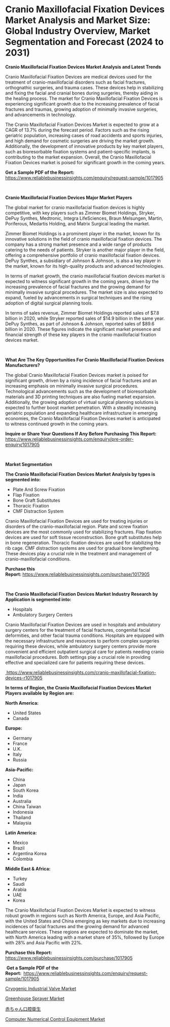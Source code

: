 <p><h1>Cranio Maxillofacial Fixation Devices Market Analysis and Market Size: Global Industry Overview, Market Segmentation and Forecast (2024 to 2031)</h1></p><p><strong>Cranio Maxillofacial Fixation Devices Market Analysis and Latest Trends</strong></p>
<p><p>Cranio Maxillofacial Fixation Devices are medical devices used for the treatment of cranio-maxillofacial disorders such as facial fractures, orthognathic surgeries, and trauma cases. These devices help in stabilizing and fixing the facial and cranial bones during surgeries, thereby aiding in the healing process. The market for Cranio Maxillofacial Fixation Devices is experiencing significant growth due to the increasing prevalence of facial fractures and traumas, growing adoption of minimally invasive surgeries, and advancements in technology.</p><p>The Cranio Maxillofacial Fixation Devices Market is expected to grow at a CAGR of 13.7% during the forecast period. Factors such as the rising geriatric population, increasing cases of road accidents and sports injuries, and high demand for cosmetic surgeries are driving the market growth. Additionally, the development of innovative products by key market players, such as bioresorbable fixation systems and patient-specific implants, is contributing to the market expansion. Overall, the Cranio Maxillofacial Fixation Devices market is poised for significant growth in the coming years.</p></p>
<p><strong>Get a Sample PDF of the Report:&nbsp;</strong> <a href="https://www.reliablebusinessinsights.com/enquiry/request-sample/1017905">https://www.reliablebusinessinsights.com/enquiry/request-sample/1017905</a></p>
<p>&nbsp;</p>
<p><strong>Cranio Maxillofacial Fixation Devices Major Market Players</strong></p>
<p><p>The global market for cranio maxillofacial fixation devices is highly competitive, with key players such as Zimmer Biomet Holdings, Stryker, DePuy Synthes, Medtronic, Integra LifeSciences, Braun Melsungen, Martin, Poriferous, Medartis Holding, and Matrix Surgical leading the market. </p><p>Zimmer Biomet Holdings is a prominent player in the market, known for its innovative solutions in the field of cranio maxillofacial fixation devices. The company has a strong market presence and a wide range of products catering to the needs of patients. Stryker is another major player in the field, offering a comprehensive portfolio of cranio maxillofacial fixation devices. DePuy Synthes, a subsidiary of Johnson & Johnson, is also a key player in the market, known for its high-quality products and advanced technologies.</p><p>In terms of market growth, the cranio maxillofacial fixation devices market is expected to witness significant growth in the coming years, driven by the increasing prevalence of facial fractures and the growing demand for minimally invasive surgical procedures. The market size is also expected to expand, fueled by advancements in surgical techniques and the rising adoption of digital surgical planning tools.</p><p>In terms of sales revenue, Zimmer Biomet Holdings reported sales of $7.8 billion in 2020, while Stryker reported sales of $14.9 billion in the same year. DePuy Synthes, as part of Johnson & Johnson, reported sales of $89.6 billion in 2020. These figures indicate the significant market presence and financial strength of these key players in the cranio maxillofacial fixation devices market.</p></p>
<p>&nbsp;</p>
<p><strong>What Are The Key Opportunities For Cranio Maxillofacial Fixation Devices Manufacturers?</strong></p>
<p><p>The global Cranio Maxillofacial Fixation Devices market is poised for significant growth, driven by a rising incidence of facial fractures and an increasing emphasis on minimally invasive surgical procedures. Technological advancements such as the development of bioresorbable materials and 3D printing techniques are also fueling market expansion. Additionally, the growing adoption of virtual surgical planning solutions is expected to further boost market penetration. With a steadily increasing geriatric population and expanding healthcare infrastructure in emerging economies, the Cranio Maxillofacial Fixation Devices market is anticipated to witness continued growth in the coming years.</p></p>
<p><strong>Inquire or Share Your Questions If Any Before Purchasing This Report:</strong> <a href="https://www.reliablebusinessinsights.com/enquiry/pre-order-enquiry/1017905">https://www.reliablebusinessinsights.com/enquiry/pre-order-enquiry/1017905</a></p>
<p>&nbsp;</p>
<p><strong>Market Segmentation</strong></p>
<p><strong>The Cranio Maxillofacial Fixation Devices Market Analysis by types is segmented into:</strong></p>
<p><ul><li>Plate And Screw Fixation</li><li>Flap Fixation</li><li>Bone Graft Substitutes</li><li>Thoracic Fixation</li><li>CMF Distraction System</li></ul></p>
<p><p>Cranio Maxillofacial Fixation Devices are used for treating injuries or disorders of the cranio-maxillofacial region. Plate and screw fixation devices are the most commonly used for stabilizing fractures. Flap fixation devices are used for soft tissue reconstruction. Bone graft substitutes help in bone regeneration. Thoracic fixation devices are used for stabilizing the rib cage. CMF distraction systems are used for gradual bone lengthening. These devices play a crucial role in the treatment and management of cranio-maxillofacial conditions.</p></p>
<p><strong>Purchase this Report:&nbsp;</strong><a href="https://www.reliablebusinessinsights.com/purchase/1017905">https://www.reliablebusinessinsights.com/purchase/1017905</a></p>
<p>&nbsp;</p>
<p><strong>The Cranio Maxillofacial Fixation Devices Market Industry Research by Application is segmented into:</strong></p>
<p><ul><li>Hospitals</li><li>Ambulatory Surgery Centers</li></ul></p>
<p><p>Cranio Maxillofacial Fixation Devices are used in hospitals and ambulatory surgery centers for the treatment of facial fractures, congenital facial deformities, and other facial trauma conditions. Hospitals are equipped with the necessary infrastructure and resources to perform complex surgeries requiring these devices, while ambulatory surgery centers provide more convenient and efficient outpatient surgical care for patients needing cranio maxillofacial procedures. Both settings play a crucial role in providing effective and specialized care for patients requiring these devices.</p></p>
<p><a href="https://www.reliablebusinessinsights.com/cranio-maxillofacial-fixation-devices-r1017905">&nbsp;https://www.reliablebusinessinsights.com/cranio-maxillofacial-fixation-devices-r1017905</a></p>
<p><strong>In terms of Region, the Cranio Maxillofacial Fixation Devices Market Players available by Region are:</strong></p>
<p>
    <p> <strong> North America: </strong>
        <ul>
            <li>United States</li>
            <li>Canada</li>
        </ul>
        </p> 
    <p> <strong> Europe: </strong>
        <ul>
            <li>Germany</li>
            <li>France</li>
            <li>U.K.</li>
            <li>Italy</li>
            <li>Russia</li>
        </ul>
        </p> 
    <p> <strong> Asia-Pacific: </strong>
        <ul>
            <li>China</li>
            <li>Japan</li>
            <li>South Korea</li>
            <li>India</li>
            <li>Australia</li>
            <li>China Taiwan</li>
            <li>Indonesia</li>
            <li>Thailand</li>
            <li>Malaysia</li>
        </ul>
        </p> 
    <p> <strong> Latin America: </strong>
        <ul>
            <li>Mexico</li>
            <li>Brazil</li>
            <li>Argentina Korea</li>
            <li>Colombia</li>
        </ul>
        </p> 
    <p> <strong> Middle East & Africa: </strong>
        <ul>
            <li>Turkey</li>
            <li>Saudi</li>
            <li>Arabia</li>
            <li>UAE</li>
            <li>Korea</li>
        </ul>
    </p>
    </p>
<p><p>The Cranio Maxillofacial Fixation Devices Market is expected to witness robust growth in regions such as North America, Europe, and Asia Pacific, with the United States and China emerging as key markets due to increasing incidences of facial fractures and the growing demand for advanced healthcare services. These regions are expected to dominate the market, with North America leading with a market share of 35%, followed by Europe with 28% and Asia Pacific with 22%.</p></p>
<p><strong>Purchase this Report: </strong><a href="https://www.reliablebusinessinsights.com/purchase/1017905">https://www.reliablebusinessinsights.com/purchase/1017905</a></p>
<p>&nbsp;<strong>Get a Sample PDF of the Report:&nbsp;&nbsp;</strong><a href="https://www.reliablebusinessinsights.com/enquiry/request-sample/1017905">https://www.reliablebusinessinsights.com/enquiry/request-sample/1017905</a></p>
<p><strong></strong></p>
<p><p><a href="https://github.com/irfadac/Market-Research-Report-List-4/blob/main/cryogenic-industrial-valve-market.md">Cryogenic Industrial Valve Market</a></p><p><a href="https://issuu.com/reportprime-2/docs/greenhouse-sprayer-market-size-2030.pptx">Greenhouse Sprayer Market</a></p><p><a href="https://github.com/BrionnaBoyle/Market-Research-Report-List-1/blob/main/9567671168444.md">赤ちゃん口腔衛生</a></p><p><a href="https://github.com/myacatherineblakecaczo9vcsw/Market-Research-Report-List-3/blob/main/computer-numerical-control-equipment-market.md">Computer Numerical Control Equipment Market</a></p></p>